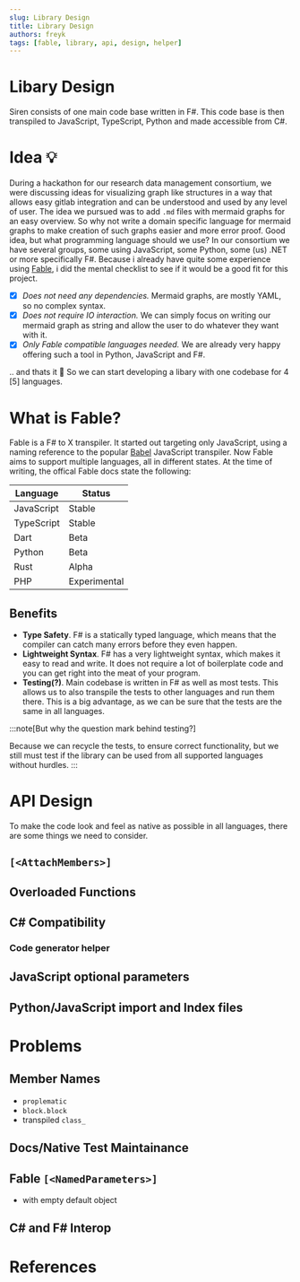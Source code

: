 ```yaml
---
slug: Library Design
title: Library Design
authors: freyk
tags: [fable, library, api, design, helper]
---
```


# Libary Design

Siren consists of one main code base written in F#. This code base is then transpiled to JavaScript, TypeScript, Python and made accessible from C#.

# Idea 💡

During a hackathon for our research data management consortium, we were discussing ideas for visualizing graph like structures in a way that allows easy gitlab integration and can be understood and used by any level of user. The idea we pursued was to add `.md` files with mermaid graphs for an easy overview. So why not write a domain specific language for mermaid graphs to make creation of such graphs easier and more error proof. Good idea, but what programming language should we use? In our consortium we have several groups, some using JavaScript, some Python, some (us) .NET or more specifically F#. Because i already have quite some experience using [Fable][Fable], i did the mental checklist to see if it would be a good fit for this project.

- [x] *Does not need any dependencies.* Mermaid graphs, are mostly YAML, so no complex syntax.
- [x] *Does not require IO interaction.* We can simply focus on writing our mermaid graph as string and allow the user to do whatever they want with it.
- [x] *Only Fable compatible languages needed.* We are already very happy offering such a tool in Python, JavaScript and F#.

.. and thats it 🎉 So we can start developing a libary with one codebase for 4 [5] languages.

# What is Fable?

Fable is a F# to X transpiler. It started out targeting only JavaScript, using a naming reference to the popular [Babel](https://babeljs.io) JavaScript transpiler. Now Fable aims to support multiple languages, all in different states. At the time of writing, the offical Fable docs state the following:

| Language | Status | 
|---|---|
| JavaScript | Stable |
| TypeScript |	Stable| 
| Dart |	Beta| 
| Python |	Beta| 
| Rust |	Alpha| 
| PHP |	Experimental| 

## Benefits

- **Type Safety**. F# is a statically typed language, which means that the compiler can catch many errors before they even happen.
- **Lightweight Syntax**. F# has a very lightweight syntax, which makes it easy to read and write. It does not require a lot of boilerplate code and you can get right into the meat of your program.
- **Testing(?)**. Main codebase is written in F# as well as most tests. This allows us to also transpile the tests to other languages and run them there. This is a big advantage, as we can be sure that the tests are the same in all languages.

:::note[But why the question mark behind testing?]

Because we can recycle the tests, to ensure correct functionality, but we still must test if the library can be used from all supported languages without hurdles.
:::

# API Design

To make the code look and feel as native as possible in all languages, there are some things we need to consider.

## `[<AttachMembers>]`

## Overloaded Functions

## C# Compatibility

### Code generator helper

## JavaScript optional parameters

## Python/JavaScript import and Index files

# Problems

## Member Names 

- ``proplematic``
- `block.block`
- transpiled `class_`

## Docs/Native Test Maintainance

## Fable `[<NamedParameters>]` 

- with empty default object

## C# and F# Interop

# References

[Fable]: https://fable.io